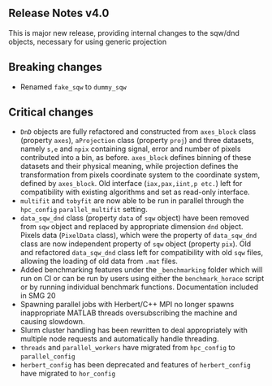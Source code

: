 ## Release Notes v4.0

This is major new release, providing internal changes to the sqw/dnd objects, necessary for using generic projection

## Breaking changes
 - Renamed `fake_sqw` to `dummy_sqw`

## Critical changes
 - `DnD` objects are fully refactored and constructed from `axes_block` class (property `axes`), `aProjection` class (property   `proj`) and three datasets, namely `s,e` and `npix` containing signal, error and number of pixels contributed into a bin, as before. `axes_block` defines binning of these datasets and their physical meaning, while projection defines the transformation from pixels coordinate system to the coordinate system, defined by `axes_block`. Old interface (`iax,pax,iint,p etc.`) left for compatibility with existing algorithms and set as read-only interface.
 - `multifit` and `tobyfit` are now able to be run in parallel through the `hpc_config` `parallel_multifit` setting.
 - `data_sqw_dnd` class (property `data` of `sqw` object) have been removed from `sqw` object and replaced by appropriate dimension `dnd` object. Pixels data (`PixelData` class), which were the property of `data_sqw_dnd` class are now independent property of `sqw` object (property `pix`). Old and refactored `data_sqw_dnd` class left for compatibility with old `sqw` files, allowing the loading of old data from `.mat` files.
 - Added benchmarking features under the `_benchmarking` folder which will run on CI or can be run by users using either the `benchmark_horace` script or by running individual benchmark functions. Documentation included in SMG 20
 - Spawning parallel jobs with Herbert/C++ MPI no longer spawns inappropriate MATLAB threads oversubscribing the machine and causing slowdown.
 - Slurm cluster handling has been rewritten to deal appropriately with multiple node requests and automatically handle threading.
 - `threads` and `parallel_workers` have migrated from `hpc_config` to `parallel_config`
 - `herbert_config` has been deprecated and features of `herbert_config` have migrated to `hor_config`
